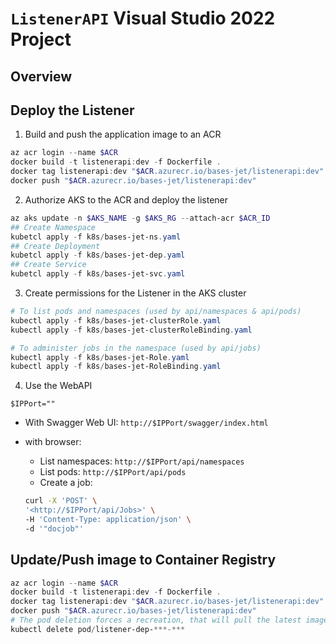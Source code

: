 ﻿# `ListenerAPI` Visual Studio 2022 Project

## Overview


## Deploy the Listener

1. Build and push the application image to an ACR

```powershell
az acr login --name $ACR
docker build -t listenerapi:dev -f Dockerfile .
docker tag listenerapi:dev "$ACR.azurecr.io/bases-jet/listenerapi:dev"
docker push "$ACR.azurecr.io/bases-jet/listenerapi:dev"
```

2. Authorize AKS to the ACR and deploy the listener

```powershell
az aks update -n $AKS_NAME -g $AKS_RG --attach-acr $ACR_ID
## Create Namespace
kubetcl apply -f k8s/bases-jet-ns.yaml
## Create Deployment
kubetcl apply -f k8s/bases-jet-dep.yaml
## Create Service
kubetcl apply -f k8s/bases-jet-svc.yaml
```

3. Create permissions for the Listener in the AKS cluster

```powershell
# To list pods and namespaces (used by api/namespaces & api/pods)
kubectl apply -f k8s/bases-jet-clusterRole.yaml
kubectl apply -f k8s/bases-jet-clusterRoleBinding.yaml

# To administer jobs in the namespace (used by api/jobs)
kubectl apply -f k8s/bases-jet-Role.yaml
kubectl apply -f k8s/bases-jet-RoleBinding.yaml
```

4. Use the WebAPI

`$IPPort=""`

- With Swagger Web UI: `http://$IPPort/swagger/index.html`

- with browser:
  - List namespaces: `http://$IPPort/api/namespaces`
  - List pods: `http://$IPPort/api/pods`
  - Create a job:

  ```bash
  curl -X 'POST' \
  '<http://$IPPort/api/Jobs>' \
  -H 'Content-Type: application/json' \
  -d '"docjob"'
  ```

## Update/Push image to Container Registry

```powershell
az acr login --name $ACR
docker build -t listenerapi:dev -f Dockerfile .
docker tag listenerapi:dev "$ACR.azurecr.io/bases-jet/listenerapi:dev"
docker push "$ACR.azurecr.io/bases-jet/listenerapi:dev"
# The pod deletion forces a recreation, that will pull the latest image (based on its ACR digest) as we have a 'spec.template.spec.containers.imagePullPolicy: Always' parameter in place.
kubectl delete pod/listener-dep-***-***
```
